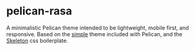 # pelican-rasa

A minimalistic Pelican theme intended to be lightweight, mobile first, and responsive. Based on the [simple](https://github.com/getpelican/pelican/tree/master/pelican/themes/simple) theme included with Pelican, and the [Skeleton](https://github.com/dhg/Skeleton) css boilerplate.
